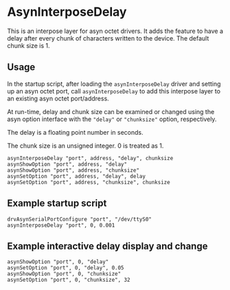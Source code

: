 # AsynInterposeDelay

This is an interpose layer for asyn octet drivers.
It adds the feature to have a delay after every chunk of characters
written to the device.
The default chunk size is 1.

## Usage

In the startup script, after loading the `asynInterposeDelay` driver and
setting up an asyn octet port,
call `asynInterposeDelay` to add this interpose layer to an existing
asyn octet port/address.

At run-time, delay and chunk size can be examined or changed using the
asyn option interface with the `"delay"` or `"chunksize"` option, respectively.

The delay is a floating point number in seconds.

The chunk size is an unsigned integer. 0 is treated as 1.

```
asynInterposeDelay "port", address, "delay", chunksize
asynShowOption "port", address, "delay"
asynShowOption "port", address, "chunksize"
asynSetOption "port", address, "delay", delay
asynSetOption "port", address, "chunksize", chunksize
```

## Example startup script

```
drvAsynSerialPortConfigure "port", "/dev/ttyS0"
asynInterposeDelay "port", 0, 0.001
```

## Example interactive delay display and change

```
asynShowOption "port", 0, "delay"
asynSetOption "port", 0, "delay", 0.05
asynShowOption "port", 0, "chunksize"
asynSetOption "port", 0, "chunksize", 32
```
